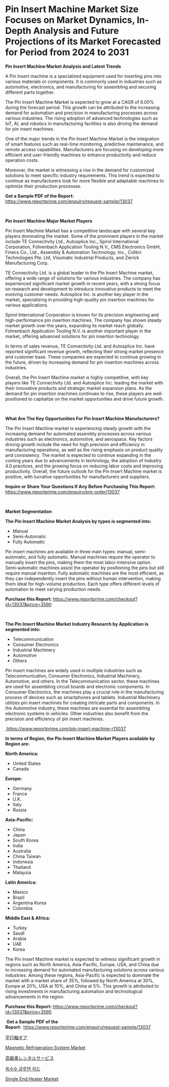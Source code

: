 <p><h1>Pin Insert Machine Market Size Focuses on Market Dynamics, In-Depth Analysis and Future Projections of its Market Forecasted for Period from 2024 to 2031</h1></p><p><strong>Pin Insert Machine Market Analysis and Latest Trends</strong></p>
<p><p>A Pin Insert machine is a specialized equipment used for inserting pins into various materials or components. It is commonly used in industries such as automotive, electronics, and manufacturing for assembling and securing different parts together.</p><p>The Pin Insert Machine Market is expected to grow at a CAGR of 8.00% during the forecast period. This growth can be attributed to the increasing demand for automation and precision in manufacturing processes across various industries. The rising adoption of advanced technologies such as IoT, AI, and robotics in manufacturing facilities is also driving the demand for pin insert machines.</p><p>One of the major trends in the Pin Insert Machine Market is the integration of smart features such as real-time monitoring, predictive maintenance, and remote access capabilities. Manufacturers are focusing on developing more efficient and user-friendly machines to enhance productivity and reduce operation costs.</p><p>Moreover, the market is witnessing a rise in the demand for customized solutions to meet specific industry requirements. This trend is expected to continue as manufacturers look for more flexible and adaptable machines to optimize their production processes.</p></p>
<p><strong>Get a Sample PDF of the Report:&nbsp;</strong> <a href="https://www.reportprime.com/enquiry/request-sample/13037">https://www.reportprime.com/enquiry/request-sample/13037</a></p>
<p>&nbsp;</p>
<p><strong>Pin Insert Machine Major Market Players</strong></p>
<p><p>Pin Insert Machine Market has a competitive landscape with several key players dominating the market. Some of the prominent players in the market include TE Connectivity Ltd., Autosplice Inc., Spirol International Corporation, Fohrenbach Application Tooling N.V., CMS Electronics GmbH, Finecs Co., Ltd., Assembly & Automation Technology, Inc., Colibri Technologies Pte. Ltd, Visumatic Industrial Products, and Zierick Manufacturing Corp.</p><p>TE Connectivity Ltd. is a global leader in the Pin Insert Machine market, offering a wide range of solutions for various industries. The company has experienced significant market growth in recent years, with a strong focus on research and development to introduce innovative products to meet the evolving customer needs. Autosplice Inc. is another key player in the market, specializing in providing high-quality pin insertion machines for various applications.</p><p>Spirol International Corporation is known for its precision engineering and high-performance pin insertion machines. The company has shown steady market growth over the years, expanding its market reach globally. Fohrenbach Application Tooling N.V. is another important player in the market, offering advanced solutions for pin insertion technology.</p><p>In terms of sales revenue, TE Connectivity Ltd. and Autosplice Inc. have reported significant revenue growth, reflecting their strong market presence and customer base. These companies are expected to continue growing in the future, driven by increasing demand for pin insertion machines across industries.</p><p>Overall, the Pin Insert Machine market is highly competitive, with key players like TE Connectivity Ltd. and Autosplice Inc. leading the market with their innovative products and strategic market expansion plans. As the demand for pin insertion machines continues to rise, these players are well-positioned to capitalize on the market opportunities and drive future growth.</p></p>
<p>&nbsp;</p>
<p><strong>What Are The Key Opportunities For Pin Insert Machine Manufacturers?</strong></p>
<p><p>The Pin Insert Machine market is experiencing steady growth with the increasing demand for automated assembly processes across various industries such as electronics, automotive, and aerospace. Key factors driving growth include the need for high precision and efficiency in manufacturing operations, as well as the rising emphasis on product quality and consistency. The market is expected to continue expanding in the coming years due to advancements in technology, the adoption of Industry 4.0 practices, and the growing focus on reducing labor costs and improving productivity. Overall, the future outlook for the Pin Insert Machine market is positive, with lucrative opportunities for manufacturers and suppliers.</p></p>
<p><strong>Inquire or Share Your Questions If Any Before Purchasing This Report:</strong> <a href="https://www.reportprime.com/enquiry/pre-order/13037">https://www.reportprime.com/enquiry/pre-order/13037</a></p>
<p>&nbsp;</p>
<p><strong>Market Segmentation</strong></p>
<p><strong>The Pin Insert Machine Market Analysis by types is segmented into:</strong></p>
<p><ul><li>Manual</li><li>Semi-Automatic</li><li>Fully Automatic</li></ul></p>
<p><p>Pin insert machines are available in three main types: manual, semi-automatic, and fully automatic. Manual machines require the operator to manually insert the pins, making them the most labor-intensive option. Semi-automatic machines assist the operator by positioning the pins but still require manual insertion. Fully automatic machines are the most efficient, as they can independently insert the pins without human intervention, making them ideal for high-volume production. Each type offers different levels of automation to meet varying production needs.</p></p>
<p><strong>Purchase this Report:&nbsp;</strong><a href="https://www.reportprime.com/checkout?id=13037&price=3590">https://www.reportprime.com/checkout?id=13037&price=3590</a></p>
<p>&nbsp;</p>
<p><strong>The Pin Insert Machine Market Industry Research by Application is segmented into:</strong></p>
<p><ul><li>Telecommunication</li><li>Consumer Electronics</li><li>Industrial Machinery</li><li>Automotive</li><li>Others</li></ul></p>
<p><p>Pin insert machines are widely used in multiple industries such as Telecommunication, Consumer Electronics, Industrial Machinery, Automotive, and others. In the Telecommunication sector, these machines are used for assembling circuit boards and electronic components. In Consumer Electronics, the machines play a crucial role in the manufacturing process of devices such as smartphones and tablets. Industrial Machinery utilizes pin insert machines for creating intricate parts and components. In the Automotive industry, these machines are essential for assembling electronic systems in vehicles. Other industries also benefit from the precision and efficiency of pin insert machines.</p></p>
<p><a href="https://www.reportprime.com/pin-insert-machine-r13037">&nbsp;https://www.reportprime.com/pin-insert-machine-r13037</a></p>
<p><strong>In terms of Region, the Pin Insert Machine Market Players available by Region are:</strong></p>
<p>
    <p> <strong> North America: </strong>
        <ul>
            <li>United States</li>
            <li>Canada</li>
        </ul>
        </p> 
    <p> <strong> Europe: </strong>
        <ul>
            <li>Germany</li>
            <li>France</li>
            <li>U.K.</li>
            <li>Italy</li>
            <li>Russia</li>
        </ul>
        </p> 
    <p> <strong> Asia-Pacific: </strong>
        <ul>
            <li>China</li>
            <li>Japan</li>
            <li>South Korea</li>
            <li>India</li>
            <li>Australia</li>
            <li>China Taiwan</li>
            <li>Indonesia</li>
            <li>Thailand</li>
            <li>Malaysia</li>
        </ul>
        </p> 
    <p> <strong> Latin America: </strong>
        <ul>
            <li>Mexico</li>
            <li>Brazil</li>
            <li>Argentina Korea</li>
            <li>Colombia</li>
        </ul>
        </p> 
    <p> <strong> Middle East & Africa: </strong>
        <ul>
            <li>Turkey</li>
            <li>Saudi</li>
            <li>Arabia</li>
            <li>UAE</li>
            <li>Korea</li>
        </ul>
    </p>
    </p>
<p><p>The Pin Insert Machine market is expected to witness significant growth in regions such as North America, Asia-Pacific, Europe, USA, and China due to increasing demand for automated manufacturing solutions across various industries. Among these regions, Asia-Pacific is expected to dominate the market with a market share of 35%, followed by North America at 30%, Europe at 20%, USA at 10%, and China at 5%. This growth is attributed to rising investments in manufacturing automation and technological advancements in the region.</p></p>
<p><strong>Purchase this Report: </strong><a href="https://www.reportprime.com/checkout?id=13037&price=3590">https://www.reportprime.com/checkout?id=13037&price=3590</a></p>
<p>&nbsp;<strong>Get a Sample PDF of the Report:&nbsp;&nbsp;</strong><a href="https://www.reportprime.com/enquiry/request-sample/13037">https://www.reportprime.com/enquiry/request-sample/13037</a></p>
<p><strong></strong></p>
<p><p><a href="https://github.com/AylinBeier/Market-Research-Report-List-1/blob/main/576752876205.md">平行軸ギア</a></p><p><a href="https://github.com/JennyferFeil2023/Market-Research-Report-List-1/blob/main/magnetic-refrigeration-system-market.md">Magnetic Refrigeration System Market</a></p><p><a href="https://medium.com/@annchovey2023/%E9%AB%98%E7%B4%9A%E8%BB%8A%E3%83%AC%E3%83%B3%E3%82%BF%E3%83%AB%E3%82%B5%E3%83%BC%E3%83%93%E3%82%B9%E3%81%AE%E5%B8%82%E5%A0%B4-%E7%A8%AE%E9%A1%9E-%E3%82%A2%E3%83%97%E3%83%AA%E3%82%B1%E3%83%BC%E3%82%B7%E3%83%A7%E3%83%B3-%E5%9C%B0%E7%90%86%E5%88%A5%E3%81%AE%E5%8C%85%E6%8B%AC%E7%9A%84%E8%A9%95%E4%BE%A1-112a612e4271">高級車レンタルサービス</a></p><p><a href="https://medium.com/@lottierunte44/%EC%98%A5%EC%88%98%EC%88%98-%EA%B8%80%EB%A3%A8%ED%85%90-%EC%82%AC%EB%A3%8C-%EC%8B%9C%EC%9E%A5-%EC%A1%B0%EC%82%AC-%EB%B3%B4%EA%B3%A0%EC%84%9C-%EA%B7%B8-%EC%97%AD%EC%82%AC-%EB%B0%8F-2024%EB%85%84%EB%B6%80%ED%84%B0-2031%EB%85%84%EA%B9%8C%EC%A7%80%EC%9D%98-%EC%98%88%EC%B8%A1-0b37183f277d">옥수수 글루텐 피드</a></p><p><a href="https://www.linkedin.com/pulse/single-end-heater-market-trends-forecast-competitive-analysis-53hpc">Single End Heater Market</a></p></p>